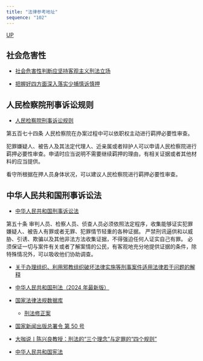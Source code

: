 ```yaml
---
title: "法律参考地址"
sequence: "102"
---
```


[UP](/law/law-index.html)


## 社会危害性

- [社会危害性判断应坚持客观主义刑法立场](https://www.spp.gov.cn/spp/llyj/201712/t20171212_206554.shtml)

- [把握好四方面深入落实少捕慎诉慎押](https://www.spp.gov.cn/spp/llyj/202302/t20230211_601001.shtml)

## 人民检察院刑事诉讼规则

- [人民检察院刑事诉讼规则](https://www.spp.gov.cn/spp/xwfbh/wsfbh/201912/t20191230_451490.shtml)

第五百七十四条 人民检察院在办案过程中可以依职权主动进行羁押必要性审查。

犯罪嫌疑人、被告人及其法定代理人、近亲属或者辩护人可以申请人民检察院进行羁押必要性审查。申请时应当说明不需要继续羁押的理由，有相关证据或者其他材料的应当提供。

看守所根据在押人员身体状况，可以建议人民检察院进行羁押必要性审查。

## 中华人民共和国刑事诉讼法

- [中华人民共和国刑事诉讼法](https://www.gov.cn/flfg/2012-03/17/content_2094354.htm)

第五十条 审判人员、检察人员、侦查人员必须依照法定程序，收集能够证实犯罪嫌疑人、被告人有罪或者无罪、犯罪情节轻重的各种证据。
严禁刑讯逼供和以威胁、引诱、欺骗以及其他非法方法收集证据，不得强迫任何人证实自己有罪。
必须保证一切与案件有关或者了解案情的公民，有客观地充分地提供证据的条件，除特殊情况外，可以吸收他们协助调查。

- [关于办理组织、利用邪教组织破坏法律实施等刑事案件适用法律若干问题的解释](https://www.spp.gov.cn/spp/zdgz/201701/t20170126_179794.shtml)

- [中华人民共和国刑法（2024 年最新版）](http://www.chnlawyer.net/law/subs/xingfa.html)

- [国家法律法规数据库](https://flk.npc.gov.cn/index.html)
    - [刑法修正案](https://flk.npc.gov.cn/detail2.html?MmM5MDlmZGQ2NzhiZjE3OTAxNjc4YmY2ODNmOTA0NWI)

- [国家新闻出版总署令 第 50 号](https://www.gov.cn/gongbao/content/2011/content_1960695.htm)

- [大咖说丨陈兴良教授：刑法的“三个理念”与定罪的“四个规则”](https://new.qq.com/rain/a/20230106A04N5T00)

- [中华人民共和国宪法](https://www.gov.cn/guoqing/2018-03/22/content_5276318.htm)
